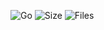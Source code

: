 ![Go](https://img.shields.io/badge/go-%2300ADD8.svg?style=flat&logo=go&logoColor=white)
![Size](https://img.shields.io/github/languages/code-size/s3gf4u17/algorithms)
![Files](https://img.shields.io/github/directory-file-count/s3gf4u17/algorithms)
